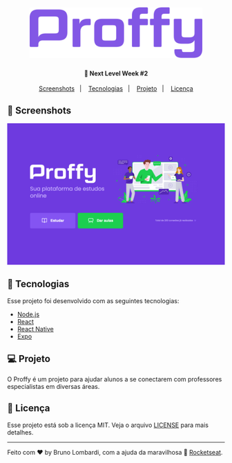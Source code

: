 <h1 align="center">
    <img alt="Proffy" src="./.github/assets/logo.svg" width="400px" />
</h1>

<h4 align="center">
  🚀 Next Level Week #2
</h4>

<p align="center">
  <a href="#screenshots">Screenshots</a>&nbsp;&nbsp;&nbsp;|&nbsp;&nbsp;&nbsp;
  <a href="#rocket-tecnologias">Tecnologias</a>&nbsp;&nbsp;&nbsp;|&nbsp;&nbsp;&nbsp;
  <a href="#-projeto">Projeto</a>&nbsp;&nbsp;&nbsp;|&nbsp;&nbsp;&nbsp;
  <a href="#memo-licença">Licença</a>
</p>

## 📸 Screenshots
<p align="center">
    <img alt="Proffy Web" src="./.github/assets/preview-web.png" />
</p>

## :rocket: Tecnologias

Esse projeto foi desenvolvido com as seguintes tecnologias:

- [Node.js](https://nodejs.org/en/)
- [React](https://reactjs.org)
- [React Native](https://facebook.github.io/react-native/)
- [Expo](https://expo.io/)

## 💻 Projeto

O Proffy é um projeto para ajudar alunos a se conectarem com professores especialistas em diversas áreas.

## :memo: Licença

Esse projeto está sob a licença MIT. Veja o arquivo [LICENSE](LICENSE.md) para mais detalhes.

---

Feito com ♥ by Bruno Lombardi, com a ajuda da maravilhosa 🚀 [Rocketseat](https://github.com/Rocketseat).